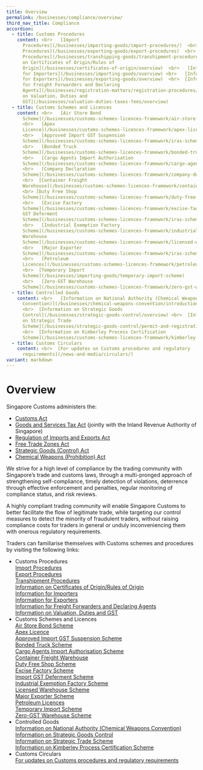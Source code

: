 ```yaml
---
title: Overview
permalink: /businesses/compliance/overview/
third_nav_title: Compliance
accordion:
  - title: Customs Procedures
    content: <br>   [Import
      Procedures](/businesses/importing-goods/import-procedures/)  <br>   [Export
      Procedures](/businesses/exporting-goods/export-procedures)  <br>   [Transhipment
      Procedures](/businesses/transhipping-goods/transhipment-procedures)  <br>  [Information
      on Certificates of Origin/Rules of
      Origin](/businesses/certificates-of-origin/overview)  <br>   [Information
      for Importers](/businesses/importing-goods/overview) <br>   [Information
      for Exporters](/businesses/exporting-goods/overview)  <br>  [Information
      for Freight Forwarders and Declaring
      Agents](/businesses/registration-matters/registration-procedures/apply-update-renew-terminate-declaring-agent-account-and-declarant)  <br>   [Information
      on Valuation, Duties and
      GST](/businesses/valuation-duties-taxes-fees/overview)
  - title: Customs Schemes and Licences
    content: <br>   [Air Store Bond
      Scheme](/businesses/customs-schemes-licences-framework/air-store-bond-scheme)
      <br>   [Apex
      Licence](/businesses/customs-schemes-licences-framework/apex-licence)
      <br>   [Approved Import GST Suspension
      Scheme](/businesses/customs-schemes-licences-framework/iras-schemes/approved-import-gst-suspension-scheme)
      <br>   [Bonded Truck
      Scheme](/businesses/customs-schemes-licences-framework/bonded-truck-scheme)
      <br>   [Cargo Agents Import Authorisation
      Scheme](/businesses/customs-schemes-licences-framework/cargo-agents-import-authorisation-caia-scheme)
      <br>   [Company Declaration
      Scheme](/businesses/customs-schemes-licences-framework/company-declaration-scheme)
      <br>  [Container Freight
      Warehouse](/businesses/customs-schemes-licences-framework/container-freight-warehouse)
      <br> [Duty Free Shop
      Scheme](/businesses/customs-schemes-licences-framework/duty-free-shop-scheme)
      <br>   [Excise Factory
      Scheme](/businesses/customs-schemes-licences-framework/excise-factory-scheme)  <br>   [Import
      GST Deferment
      Scheme](/businesses/customs-schemes-licences-framework/iras-schemes/import-gst-deferment-scheme-igds)
      <br>   [Industrial Exemption Factory
      Scheme](/businesses/customs-schemes-licences-framework/industrial-exemption-factory-scheme)<br>   [Licensed
      Warehouse
      Scheme](/businesses/customs-schemes-licences-framework/licensed-warehouse-scheme)
      <br>   [Major Exporter
      Scheme](/businesses/customs-schemes-licences-framework/iras-schemes/major-exporter-scheme)
      <br>   [Petroleum
      Licences](/businesses/customs-schemes-licences-framework/petroleum-licences)
      <br>  [Temporary Import
      Scheme](/businesses/importing-goods/temporary-import-scheme)
      <br>   [Zero-GST Warehouse
      Scheme](/businesses/customs-schemes-licences-framework/zero-gst-warehouse-scheme)
  - title: Controlled Goods
    content: <br>   [Information on National Authority (Chemical Weapons
      Convention)](/businesses/chemical-weapons-convention/introduction)
      <br>  [Information on Strategic Goods
      Control](/businesses/strategic-goods-control/overview) <br>  [Information
      on Strategic Trade
      Scheme](/businesses/strategic-goods-control/permit-and-registration-requirements/bulk-permit-export-transhipment-and-intangible-transfer-of-technology)
      <br>  [Information on Kimberley Process Certification
      Scheme](/businesses/customs-schemes-licences-framework/kimberley-process-certification-scheme)
  - title: Customs Circulars
    content: <br>  [For updates on Customs procedures and regulatory
      requirements](/news-and-media/circulars/)
variant: markdown
---
```

# Overview

Singapore Customs administers the:

-   [Customs Act](/businesses/acts-and-subsidiary-legislation/customs-act)
-   [Goods and Services Tax Act](/businesses/acts-and-subsidiary-legislation/goods-and-services-tax)  (jointly with the Inland Revenue Authority of Singapore)
-   [Regulation of Imports and Exports Act](/businesses/acts-and-subsidiary-legislation/regulation-of-imports-and-exports-act)
-   [Free Trade Zones Act](/businesses/acts-and-subsidiary-legislation/free-trade-zones-act)
-   [Strategic Goods (Control) Act](/businesses/acts-and-subsidiary-legislation/strategic-goods-control-act)
-   [Chemical Weapons (Prohibition) Act](/businesses/acts-and-subsidiary-legislation/chemical-weapons-prohibition-act)

We strive for a high level of compliance by the trading community with Singapore’s trade and customs laws, through a multi-pronged approach of strengthening self-compliance, timely detection of violations, deterrence through effective enforcement and penalties, regular monitoring of compliance status, and risk reviews.

A highly compliant trading community will enable Singapore Customs to better facilitate the flow of legitimate trade, while targeting our control measures to detect the minority of fraudulent traders, without raising compliance costs for traders in general or unduly inconveniencing them with onerous regulatory requirements.

Traders can familiarise themselves with Customs schemes and procedures by visiting the following links:

- Customs Procedures
<br>   [Import Procedures](/businesses/importing-goods/import-procedures/)  <br>   [Export Procedures](/businesses/exporting-goods/export-procedures)  <br>   [Transhipment Procedures](/businesses/transhipping-goods/transhipment-procedures)  <br>  [Information on Certificates of Origin/Rules of Origin](/businesses/certificates-of-origin/overview)  <br>   [Information for Importers](/businesses/importing-goods/overview) <br>   [Information for Exporters](/businesses/exporting-goods/overview)  <br>  [Information for Freight Forwarders and Declaring Agents](/businesses/new-traders-and-registration-services/registration-services/apply-update-renew-terminate-declaring-agent-account-and-declarant/)  <br>   [Information on Valuation, Duties and GST](/businesses/valuation-duties-taxes-fees/overview) 
 - Customs Schemes and Licences
 <br>   [Air Store Bond Scheme](/businesses/customs-schemes-licences-framework/air-store-bond-scheme) <br>   [Apex Licence](/businesses/customs-schemes-licences-framework/apex-licence) <br>   [Approved Import GST Suspension Scheme](/businesses/customs-schemes-licences-framework/iras-schemes/approved-import-gst-suspension-scheme) <br>   [Bonded Truck Scheme](/businesses/customs-schemes-licences-framework/bonded-truck-scheme) <br>   [Cargo Agents Import Authorisation Scheme](/businesses/customs-schemes-licences-framework/cargo-agents-import-authorisation-caia-scheme) <br>  [Container Freight Warehouse](/businesses/customs-schemes-licences-framework/container-freight-warehouse) <br> [Duty Free Shop Scheme](/businesses/customs-schemes-licences-framework/duty-free-shop-scheme) <br>   [Excise Factory Scheme](/businesses/customs-schemes-licences-framework/excise-factory-scheme)  <br>   [Import GST Deferment Scheme](/businesses/customs-schemes-licences-framework/iras-schemes/import-gst-deferment-scheme-igds) <br>   [Industrial Exemption Factory Scheme](/businesses/customs-schemes-licences-framework/industrial-exemption-factory-scheme)<br>   [Licensed Warehouse Scheme](/businesses/customs-schemes-licences-framework/licensed-warehouse-scheme) <br>   [Major Exporter Scheme](/businesses/customs-schemes-licences-framework/iras-schemes/major-exporter-scheme) <br>   [Petroleum Licences](/businesses/customs-schemes-licences-framework/petroleum-licences) <br>  [Temporary Import Scheme](/businesses/importing-goods/temporary-import-scheme) <br>   [Zero-GST Warehouse Scheme](/businesses/customs-schemes-licences-framework/zero-gst-warehouse-scheme)
- Controlled Goods
<br>   [Information on National Authority (Chemical Weapons Convention)](/businesses/chemical-weapons-convention/introduction) <br>  [Information on Strategic Goods Control](/businesses/strategic-goods-control/overview) <br>  [Information on Strategic Trade Scheme](/businesses/strategic-goods-control/permit-and-registration-requirements/bulk-permit-export-transhipment-and-intangible-transfer-of-technology) <br>  [Information on Kimberley Process Certification Scheme](/businesses/customs-schemes-licences-framework/kimberley-process-certification-scheme)
- Customs Circulars
 <br>  [For updates on Customs procedures and regulatory requirements](/news-and-media/circulars/)